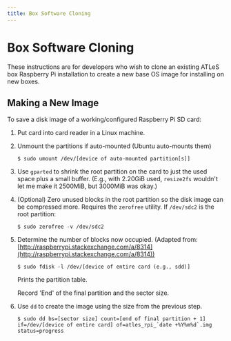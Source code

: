 ```yaml
---
title: Box Software Cloning
---
```


# Box Software Cloning

These instructions are for developers who wish to clone an existing ATLeS box
Raspberry Pi installation to create a new base OS image for installing on new
boxes.

## Making a New Image

To save a disk image of a working/configured Raspberry Pi SD card:

1. Put card into card reader in a Linux machine.

2. Unmount the partitions if auto-mounted (Ubuntu auto-mounts them)

       $ sudo umount /dev/[device of auto-mounted partition[s]]

3. Use `gparted` to shrink the root partition on the card to just
   the used space plus a small buffer.  (E.g., with 2.20GiB used,
   `resize2fs` wouldn't let me make it 2500MiB, but 3000MiB was okay.)

4. (Optional) Zero unused blocks in the root partition so the disk image can be
   compressed more.  Requires the `zerofree` utility.  If `/dev/sdc2` is the
root partition:

       $ sudo zerofree -v /dev/sdc2

5. Determine the number of blocks now occupied.
   (Adapted from: [http://raspberrypi.stackexchange.com/a/8314](http://raspberrypi.stackexchange.com/a/8314))

       $ sudo fdisk -l /dev/[device of entire card (e.g., sdd)]
   
   Prints the partition table.

   Record 'End' of the final partition and the sector size.

6. Use `dd` to create the image using the size from the previous step.
    
       $ sudo dd bs=[sector size] count=[end of final partition + 1] if=/dev/[device of entire card] of=atles_rpi_`date +%Y%m%d`.img status=progress


